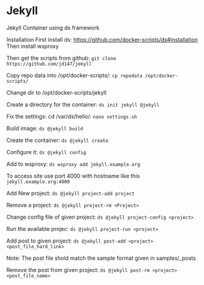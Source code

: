 # Jekyll
Jekyll Container using ds framework


Installation First install ds: 
https://github.com/docker-scripts/ds#installation Then install wsproxy

Then get the scripts from github: ```git clone https://github.com/jd147/jekyll```

Copy repo data into /opt/docker-scripts/: ```cp repodata /opt/docker-scripts/```

Change dir to /opt/docker-scripts/jekyll

Create a directory for the container: ```ds init jekyll @jekyll```

Fix the settings: cd /var/ds/hello/: ```nano settings.sh```

Build image: ```ds @jekyll build``` 

Create the container: ```ds @jekyll create``` 

Configure it: ```ds @jekyll config```

Add to wsproxy: ```ds wsproxy add jekyll.example.org```

To access site use port 4000 with hostname like this ```jekyll.example.org:4000```

Add New project: ```ds @jekyll project-add project```

Remove a project: ```ds @jekyll project-rm <Project>```

Change config file of given project: ```ds @jekyll project-config <project>``` 

Run the available projec: ```ds @jekyll project-run <project>```

Add post to given project: ```ds @jekyll post-add <project> <post_file_hard_link>```

Note: The post file shold match the sample format given in samples/_posts

Remove the post from given project: ```ds @jekyll post-rm <project> <post_file_name>``` 
         
         


         
